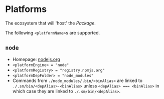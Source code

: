 Platforms
=========

The ecosystem that will 'host' the *Package*.

The following `<platformName>`s are supported.


`node`
------

  * Homepage: [nodejs.org](http://nodejs.org)
  * `<platformEngine> = "node"`
  * `<platformRegistry> = "registry.npmjs.org"`
  * `<platformDepFolder> = "node_modules"`  
  * Commands from `./node_modules/.bin/<binAlias>` are linked to `./.sm/bin/<depAlias>-<binAlias>` unless `<depAlias> === <binAlias>` in which case they are linked to `./.sm/bin/<depAlias>`.
